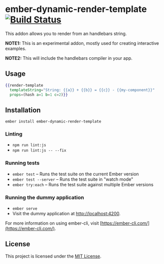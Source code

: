 # ember-dynamic-render-template [![Build Status](https://travis-ci.org/miguelcobain/ember-dynamic-render-template.svg?branch=master)](https://travis-ci.org/miguelcobain/ember-dynamic-render-template)

This addon allows you to render from an handlebars string.

**NOTE1:** This is an experimental addon, mostly used for creating interactive examples.

**NOTE2:** This will include the handlebars compiler in your app.

## Usage

```hbs
{{render-template
  templateString="String: {{a}} + {{b}} = {{c}} - {{my-component}}"
  props=(hash a=1 b=1 c=2)}}
```

Installation
------------------------------------------------------------------------------

```
ember install ember-dynamic-render-template
```

### Linting

* `npm run lint:js`
* `npm run lint:js -- --fix`

### Running tests

* `ember test` – Runs the test suite on the current Ember version
* `ember test --server` – Runs the test suite in "watch mode"
* `ember try:each` – Runs the test suite against multiple Ember versions

### Running the dummy application

* `ember serve`
* Visit the dummy application at [http://localhost:4200](http://localhost:4200).

For more information on using ember-cli, visit [https://ember-cli.com/](https://ember-cli.com/).

License
------------------------------------------------------------------------------

This project is licensed under the [MIT License](LICENSE.md).
